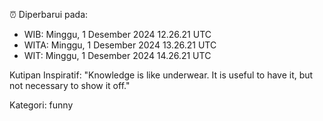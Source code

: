 ⏰ Diperbarui pada:
- WIB: Minggu, 1 Desember 2024 12.26.21 UTC
- WITA: Minggu, 1 Desember 2024 13.26.21 UTC
- WIT: Minggu, 1 Desember 2024 14.26.21 UTC

Kutipan Inspiratif:
"Knowledge is like underwear. It is useful to have it, but not necessary to show it off."


Kategori: funny

